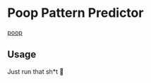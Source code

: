 # Poop Pattern Predictor  
[poop](https://www.clipartkey.com/mpngs/m/31-313403_poop-emoji-png-poop-emoji-transparent.png)  
## Usage  
Just run that sh*t 💩


